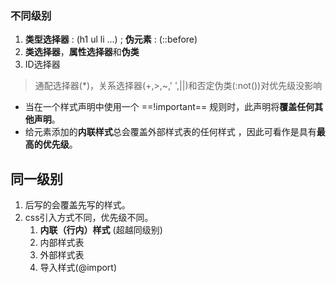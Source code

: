 ### 不同级别
1. **类型选择器** : (h1 ul li ...) ; **伪元素** : (::before)
2. **类选择器**，**属性选择器**和**伪类**
3. ID选择器

> 通配选择器(*)，关系选择器(+,>,~,' ',||)和否定伪类(:not())对优先级没影响

- 当在一个样式声明中使用一个 ==!important== 规则时，此声明将**覆盖任何其他声明**。
- 给元素添加的**内联样式**总会覆盖外部样式表的任何样式 ，因此可看作是具有**最高的优先级**。

## 同一级别
1. 后写的会覆盖先写的样式。
2. css引入方式不同，优先级不同。
	1. **内联（行内）样式** (超越同级别)
	2. 内部样式表
	3. 外部样式表
	4. 导入样式(@import)

